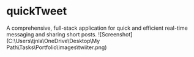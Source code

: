 # quickTweet
A comprehensive, full-stack application for quick and efficient real-time messaging and sharing short posts.
![Screenshot](C:\Users\tjnla\OneDrive\Desktop\My Path\Tasks\Portfolio\images\twiiter.png)

